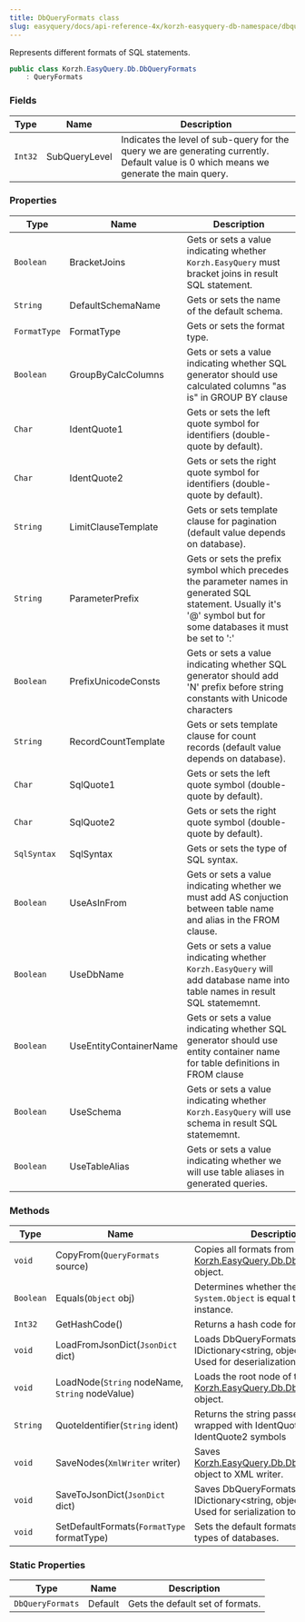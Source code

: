 ```yaml
---
title: DbQueryFormats class
slug: easyquery/docs/api-reference-4x/korzh-easyquery-db-namespace/dbqueryformats-class
---
```



Represents different formats of SQL statements.
```csharp
public class Korzh.EasyQuery.Db.DbQueryFormats
    : QueryFormats

```

### Fields

| Type | Name | Description | 
| --- | --- | --- | 
| `Int32` | SubQueryLevel | Indicates the level of sub-query for the query we are generating currently.  Default value is 0 which means we generate the main query. | 


### Properties

| Type | Name | Description | 
| --- | --- | --- | 
| `Boolean` | BracketJoins | Gets or sets a value indicating whether `Korzh.EasyQuery` must bracket joins in result SQL statement. | 
| `String` | DefaultSchemaName | Gets or sets the name of the default schema. | 
| `FormatType` | FormatType | Gets or sets the format type. | 
| `Boolean` | GroupByCalcColumns | Gets or sets a value indicating whether SQL generator should use calculated columns "as is" in GROUP BY clause | 
| `Char` | IdentQuote1 | Gets or sets the left quote symbol for identifiers (double-quote by default). | 
| `Char` | IdentQuote2 | Gets or sets the right quote symbol for identifiers (double-quote by default). | 
| `String` | LimitClauseTemplate | Gets or sets template clause for pagination (default value depends on database). | 
| `String` | ParameterPrefix | Gets or sets the prefix symbol which precedes the parameter names in generated SQL statement.  Usually it's '@' symbol but for some databases it must be set to ':' | 
| `Boolean` | PrefixUnicodeConsts | Gets or sets a value indicating whether SQL generator should add 'N' prefix before string constants with Unicode characters | 
| `String` | RecordCountTemplate | Gets or sets template clause for count records (default value depends on database). | 
| `Char` | SqlQuote1 | Gets or sets the left quote symbol (double-quote by default). | 
| `Char` | SqlQuote2 | Gets or sets the right quote symbol (double-quote by default). | 
| `SqlSyntax` | SqlSyntax | Gets or sets the type of SQL syntax. | 
| `Boolean` | UseAsInFrom | Gets or sets a value indicating whether we must add AS conjuction between table name and alias in the FROM clause. | 
| `Boolean` | UseDbName | Gets or sets a value indicating whether `Korzh.EasyQuery` will add database name into table names in result SQL statememnt. | 
| `Boolean` | UseEntityContainerName | Gets or sets a value indicating whether SQL generator should use entity container name for table definitions in FROM clause | 
| `Boolean` | UseSchema | Gets or sets a value indicating whether `Korzh.EasyQuery` will use schema in result SQL statememnt. | 
| `Boolean` | UseTableAlias | Gets or sets a value indicating whether we will use table aliases in generated queries. | 


### Methods

| Type | Name | Description | 
| --- | --- | --- | 
| `void` | CopyFrom(`QueryFormats` source) | Copies all formats from some [Korzh.EasyQuery.Db.DbQueryFormats](/api-reference-4x/korzh-easyquery-db-namespace/dbqueryformats-class) object. | 
| `Boolean` | Equals(`Object` obj) | Determines whether the specified `System.Object` is equal to this instance. | 
| `Int32` | GetHashCode() | Returns a hash code for this instance. | 
| `void` | LoadFromJsonDict(`JsonDict` dict) | Loads DbQueryFormats from the IDictionary&lt;string, object&gt; object.  Used for deserialization from JSON | 
| `void` | LoadNode(`String` nodeName, `String` nodeValue) | Loads the root node of the [Korzh.EasyQuery.Db.DbQueryFormats](/api-reference-4x/korzh-easyquery-db-namespace/dbqueryformats-class) object. | 
| `String` | QuoteIdentifier(`String` ident) | Returns the string passed in paraters wrapped with IdentQuote1 and IdentQuote2 symbols | 
| `void` | SaveNodes(`XmlWriter` writer) | Saves [Korzh.EasyQuery.Db.DbQueryFormats](/api-reference-4x/korzh-easyquery-db-namespace/dbqueryformats-class) object to XML writer. | 
| `void` | SaveToJsonDict(`JsonDict` dict) | Saves DbQueryFormats to IDictionary&lt;string, object&gt; object.  Used for serialization to JSON | 
| `void` | SetDefaultFormats(`FormatType` formatType) | Sets the default formats for different types of databases. | 


### Static Properties

| Type | Name | Description | 
| --- | --- | --- | 
| `DbQueryFormats` | Default | Gets the default set of formats. |